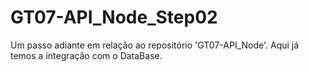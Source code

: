 # GT07-API_Node_Step02
Um passo adiante em relação ao repositório 'GT07-API_Node'. Aqui já temos a integração com o DataBase.
